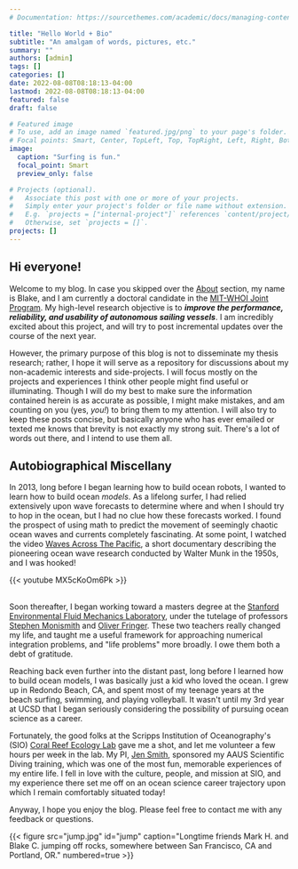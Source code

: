 ```yaml
---
# Documentation: https://sourcethemes.com/academic/docs/managing-content/

title: "Hello World + Bio"
subtitle: "An amalgam of words, pictures, etc."
summary: ""
authors: [admin]
tags: []
categories: []
date: 2022-08-08T08:18:13-04:00
lastmod: 2022-08-08T08:18:13-04:00
featured: false
draft: false

# Featured image
# To use, add an image named `featured.jpg/png` to your page's folder.
# Focal points: Smart, Center, TopLeft, Top, TopRight, Left, Right, BottomLeft, Bottom, BottomRight.
image:
  caption: "Surfing is fun."
  focal_point: Smart
  preview_only: false

# Projects (optional).
#   Associate this post with one or more of your projects.
#   Simply enter your project's folder or file name without extension.
#   E.g. `projects = ["internal-project"]` references `content/project/deep-learning/index.md`.
#   Otherwise, set `projects = []`.
projects: []
---
```


## Hi everyone!

Welcome to my blog.  In case you skipped over the [About](https://www.blakecole.com/) section, my name is Blake, and I am currently a doctoral candidate in the [MIT-WHOI Joint Program](https://mit.whoi.edu/).  My high-level research objective is to **_improve the performance, reliability, and usability of autonomous sailing vessels_**.  I am incredibly excited about this project, and will try to post incremental updates over the course of the next year.

However, the primary purpose of this blog is not to disseminate my thesis research; rather, I hope it will serve as a repository for discussions about my non-academic interests and side-projects.  I will focus mostly on the projects and experiences I think other people might find useful or illuminating.  Though I will do my best to make sure the information contained herein is as accurate as possible, I might make mistakes, and am counting on you (yes, *you!*) to bring them to my attention.  I will also try to keep these posts concise, but basically anyone who has ever emailed or texted me knows that brevity is not exactly my strong suit.  There's a lot of words out there, and I intend to use them all.

## Autobiographical Miscellany

In 2013, long before I began learning how to build ocean robots, I wanted to learn how to build ocean *models*.  As a lifelong surfer, I had relied extensively upon wave forecasts to determine where and when I should try to hop in the ocean, but I had no clue how these forecasts worked.  I found the prospect of using math to predict the movement of seemingly chaotic ocean waves and currents completely fascinating.  At some point, I watched the video [Waves Across The Pacific](https://www.youtube.com/watch?v=MX5cKoOm6Pk), a short documentary describing the pioneering ocean wave research conducted by Walter Munk in the 1950s, and I was hooked!

{{< youtube MX5cKoOm6Pk >}}

\
Soon thereafter, I began working toward a masters degree at the [Stanford Environmental Fluid Mechanics Laboratory](https://cee.stanford.edu/research-impact/labs-centers/bob-and-norma-street-environmental-fluid-mechanics-laboratory-efml), under the tutelage of professors [Stephen Monismith](https://cee.stanford.edu/people/stephen-monismith) and [Oliver Fringer](https://cee.stanford.edu/people/oliver-fringer).  These two teachers really changed my life, and taught me a useful framework for approaching numerical integration problems, and "life problems" more broadly.  I owe them both a debt of gratitude.  

Reaching back even further into the distant past, long before I learned how to build ocean models, I was basically just a kid who loved the ocean.  I grew up in Redondo Beach, CA, and spent most of my teenage years at the beach surfing, swimming, and playing volleyball.  It wasn't until my 3rd year at UCSD that I began seriously considering the possibility of pursuing ocean science as a career.

Fortunately, the good folks at the Scripps Institution of Oceanography's (SIO) [Coral Reef Ecology Lab](https://coralreefecology.ucsd.edu/about/) gave me a shot, and let me volunteer a few hours per week in the lab.  My PI, [Jen Smith](https://coralreefecology.ucsd.edu/people/#Smith), sponsored my AAUS Scientific Diving training, which was one of the most fun, memorable experiences of my entire life.  I fell in love with the culture, people, and mission at SIO, and my experience there set me off on an ocean science career trajectory upon which I remain comfortably situated today!

Anyway, I hope you enjoy the blog.  Please feel free to contact me with any feedback or questions.

{{< figure src="jump.jpg" id="jump" caption="Longtime friends Mark H. and Blake C. jumping off rocks, somewhere between San Francisco, CA and Portland, OR." numbered=true >}}


